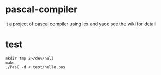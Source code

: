 # pascal-compiler
it a project of pascal compiler using lex and yacc
see the wiki for detail

# test

```
mkdir tmp 2>/dev/null
make
./PasC -d < test/hello.pas
```
